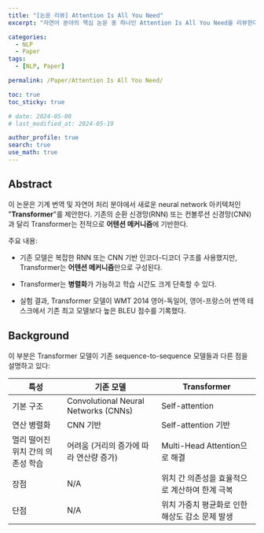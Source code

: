 ```yaml
---
title: "[논문 리뷰] Attention Is All You Need"
excerpt: "자연어 분야의 핵심 논문 중 하나인 Attention Is All You Need을 리뷰한다. 핵심 개념인 어텐션 알고리즘과 모델 아키택처를 이해하고, 연산과 병렬화 관점에서 살펴본다." # 주요 내용

categories:
  - NLP
  - Paper
tags:
  - [NLP, Paper]

permalink: /Paper/Attention Is All You Need/

toc: true
toc_sticky: true

# date: 2024-05-08
# last_modified_at: 2024-05-19

author_profile: true
search: true
use_math: true
---
```


## Abstract
이 논문은 기계 번역 및 자연어 처리 분야에서 새로운 neural network 아키텍처인 "**Transformer**"를 제안한다. 기존의 순환 신경망(RNN) 또는 컨볼루션 신경망(CNN)과 달리 Transformer는 전적으로 **어텐션 메커니즘**에 기반한다.

주요 내용:

- 기존 모델은 복잡한 RNN 또는 CNN 기반 인코더-디코더 구조를 사용했지만, Transformer는 **어텐션 메커니즘**만으로 구성된다.

- Transformer는 **병렬화**가 가능하고 학습 시간도 크게 단축할 수 있다.

- 실험 결과, Transformer 모델이 WMT 2014 영어-독일어, 영어-프랑스어 번역 테스크에서 기존 최고 모델보다 높은 BLEU 점수를 기록했다.


## Background
이 부분은 Transformer 모델이 기존 sequence-to-sequence 모델들과 다른 점을 설명하고 있다:

| 특성 | 기존 모델| Transformer |
|---|---|---|
| 기본 구조 | Convolutional Neural Networks (CNNs)| Self-attention  |
| 연산 병렬화     | CNN 기반| Self-attention 기반|
| 멀리 떨어진 위치 간의 의존성 학습 | 어려움 (거리의 증가에 따라 연산량 증가)   | Multi-Head Attention으로 해결 |
| 장점 | N/A  | 위치 간 의존성을 효율적으로 계산하여 한계 극복 |
| 단점   | N/A  | 위치 가중치 평균화로 인한 해상도 감소 문제 발생  |

